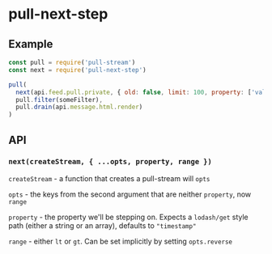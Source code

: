 # pull-next-step


## Example

```js
const pull = require('pull-stream')
const next = require('pull-next-step')

pull(
  next(api.feed.pull.private, { old: false, limit: 100, property: ['value', 'timestamp'] }),
  pull.filter(someFilter),
  pull.drain(api.message.html.render)
)
```

## API

### `next(createStream, { ...opts, property, range })`

`createStream` - a function that creates a pull-stream will `opts`

`opts` - the keys from the second argument that are neither `property`, now `range`

`property` - the property we'll be stepping on. Expects a `lodash/get` style path (either a string or an array), defaults to `"timestamp"`

`range` - either `lt` or `gt`. Can be set implicitly by setting `opts.reverse`

